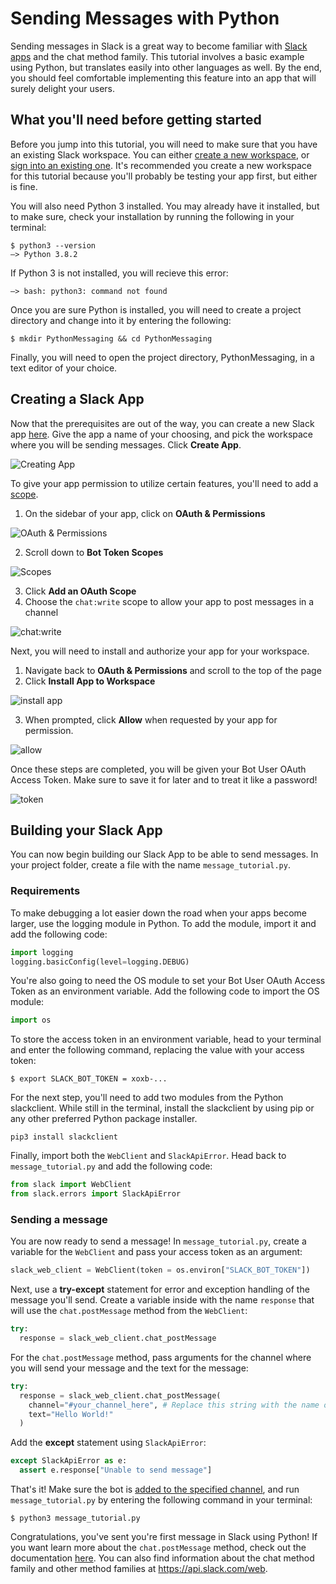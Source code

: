 # Sending Messages with Python

Sending messages in Slack is a great way to become familiar with [Slack apps](https://api.slack.com/start) and the chat method family. This tutorial involves a basic example using Python, but translates easily into other languages as well. By the end, you should feel comfortable implementing this feature into an app that will surely delight your users.

## What you'll need before getting started

Before you jump into this tutorial, you will need to make sure that you have an existing Slack workspace. You can either [create a new workspace](https://slack.com/help/articles/206845317-Create-a-Slack-workspace), or [sign into an existing one](https://slack.com/help/articles/212681477-Sign-in-to-Slack). It's recommended you create a new workspace for this tutorial because you'll probably be testing your app first, but either is fine. 

You will also need Python 3 installed. You may already have it installed, but to make sure, check your installation by running the following in your terminal: 

```
$ python3 --version
–> Python 3.8.2
```

If Python 3 is not installed, you will recieve this error:

```
–> bash: python3: command not found
```

Once you are sure Python is installed, you will need to create a project directory and change into it by entering the following:

```
$ mkdir PythonMessaging && cd PythonMessaging
```

Finally, you will need to open the project directory, PythonMessaging, in a text editor of your choice. 

## Creating a Slack App

Now that the prerequisites are out of the way, you can create a new Slack app [here](https://api.slack.com/apps?new_granular_bot_app=1). Give the app a name of your choosing, and pick the workspace where you will be sending messages. Click **Create App**.

![Creating App](https://github.com/aukeller/Slack-Posting-Messages-with-Python/blob/master/images/CreatingApp.png)

To give your app permission to utilize certain features, you'll need to add a [scope](https://api.slack.com/scopes). 

1. On the sidebar of your app, click on **OAuth & Permissions**

![OAuth & Permissions](https://github.com/aukeller/Slack-Posting-Messages-with-Python/blob/master/images/Oauth.png)

2. Scroll down to **Bot Token Scopes**

![Scopes](https://github.com/aukeller/Slack-Posting-Messages-with-Python/blob/master/images/scopes.png)

3. Click **Add an OAuth Scope**
4. Choose the `chat:write` scope to allow your app to post messages in a channel

![chat:write](https://github.com/aukeller/Slack-Posting-Messages-with-Python/blob/master/images/chatwrite.png)

Next, you will need to install and authorize your app for your workspace. 

1. Navigate back to **OAuth & Permissions** and scroll to the top of the page
2. Click **Install App to Workspace**

![install app](https://github.com/aukeller/Slack-Posting-Messages-with-Python/blob/master/images/install.png)

3. When prompted, click **Allow** when requested by your app for permission. 

![allow](https://github.com/aukeller/Slack-Posting-Messages-with-Python/blob/master/images/allow.png)

Once these steps are completed, you will be given your Bot User OAuth Access Token. Make sure to save it for later and to treat it like a password!

![token](https://github.com/aukeller/Slack-Posting-Messages-with-Python/blob/master/images/token.png)

## Building your Slack App

You can now begin building our Slack App to be able to send messages. In your project folder, create a file with the name `message_tutorial.py`.

### Requirements

To make debugging a lot easier down the road when your apps become larger, use the logging module in Python. To add the module, import it and add the following code:

```python
import logging
logging.basicConfig(level=logging.DEBUG)
```

You're also going to need the OS module to set your Bot User OAuth Access Token as an environment variable. Add the following code to import the OS module:

```python
import os
```

To store the access token in an environment variable, head to your terminal and enter the following command, replacing the value with your access token:

```
$ export SLACK_BOT_TOKEN = xoxb-...
```

For the next step, you'll need to add two modules from the Python slackclient. While still in the terminal, install the slackclient by using pip or any other preferred Python package installer. 

```
pip3 install slackclient
```
Finally, import both the `WebClient` and `SlackApiError`. Head back to `message_tutorial.py` and add the following code:

```python
from slack import WebClient 
from slack.errors import SlackApiError
```

### Sending a message

You are now ready to send a message! In `message_tutorial.py`, create a variable for the `WebClient` and pass your access token as an argument:

```python
slack_web_client = WebClient(token = os.environ["SLACK_BOT_TOKEN"])
```
Next, use a **try-except** statement for error and exception handling of the message you'll send. Create a variable inside with the name `response` that will use the `chat.postMessage` method from the `WebClient`:

```python
try:
  response = slack_web_client.chat_postMessage
```

For the `chat.postMessage` method, pass arguments for the channel where you will send your message and the text for the message:

```python
try:
  response = slack_web_client.chat_postMessage(
    channel="#your_channel_here", # Replace this string with the name of your own workspace
    text="Hello World!"
  )
```

Add the **except** statement using `SlackApiError`:

```python
except SlackApiError as e:
  assert e.response["Unable to send message"]
```

That's it! Make sure the bot is [added to the specified channel](https://slack.com/help/articles/201980108-Add-people-to-a-channel), and run `message_tutorial.py` by entering the following command in your terminal:

```
$ python3 message_tutorial.py
```



Congratulations, you've sent you're first message in Slack using Python! If you want learn more about the `chat.postMessage` method, check out the documentation [here](https://api.slack.com/methods/chat.postMessage). You can also find information about the chat method family and other method families at https://api.slack.com/web.
